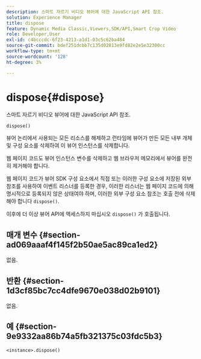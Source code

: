 ```yaml
---
description: 스마트 자르기 비디오 뷰어에 대한 JavaScript API 참조.
solution: Experience Manager
title: dispose
feature: Dynamic Media Classic,Viewers,SDK/API,Smart Crop Video
role: Developer,User
exl-id: c4bcccdc-6f23-4213-a1d1-03c5c62ba484
source-git-commit: bdef251dcbb7c135d02813e9fd82e2e5e32300cc
workflow-type: tm+mt
source-wordcount: '128'
ht-degree: 3%

---
```


# dispose{#dispose}

스마트 자르기 비디오 뷰어에 대한 JavaScript API 참조.

`dispose()`

뷰어 논리에서 사용되는 모든 리소스를 해제하고 런타임에 뷰어가 만든 모든 내부 개체 및 구성 요소를 삭제하여 이 뷰어 인스턴스를 삭제합니다.

웹 페이지 코드도 뷰어 인스턴스 변수를 삭제하고 웹 브라우저 메모리에서 뷰어를 완전히 제거해야 합니다.

웹 페이지 코드가 뷰어 SDK 구성 요소에서 직접 또는 이러한 구성 요소에 저장된 외부 참조를 사용하여 이벤트 리스너를 등록한 경우, 이러한 리스너는 웹 페이지 코드에 의해 명시적으로 등록되지 않은 상태여야 하며, 이러한 외부 구성 요소 참조는 호출 전에 삭제해야 합니다 `dispose()`.

이후에 더 이상 뷰어 API에 액세스하지 마십시오 `dispose()` 가 호출됩니다.

## 매개 변수 {#section-ad069aaaf4f145f2b50ae5ac89ca1ed2}

없음.

## 반환 {#section-1d3cf85bc7cc4dfe9670e038d02b9101}

없음.

## 예 {#section-9e9332aa86b74a5fb321375c03fdc5b3}

```
<instance>.dispose()
```
